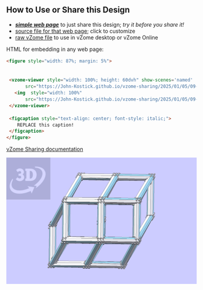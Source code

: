 
## How to Use or Share this Design

 - [***simple web page***](<https://John-Kostick.github.io/vzome-sharing/2025/01/05/09-40-19-Macro-RI/>) to just share this design; *try it before you share it!*
 - [source file for that web page](<https://github.com/John-Kostick/vzome-sharing/edit/main/2025/01/05/09-40-19-Macro-RI/index.md>); click to customize
 - [raw vZome file](<https://raw.githubusercontent.com/John-Kostick/vzome-sharing/main/2025/01/05/09-40-19-Macro-RI/Macro-RI.vZome>) to use in vZome desktop or vZome Online
 
 HTML for embedding in any web page:
 ```html
<figure style="width: 87%; margin: 5%">
  
  
  <vzome-viewer style="width: 100%; height: 60dvh" show-scenes='named'
        src="https://John-Kostick.github.io/vzome-sharing/2025/01/05/09-40-19-Macro-RI/Macro-RI.vZome" >
    <img  style="width: 100%"
        src="https://John-Kostick.github.io/vzome-sharing/2025/01/05/09-40-19-Macro-RI/Macro-RI.png" >
  </vzome-viewer>

  <figcaption style="text-align: center; font-style: italic;">
     REPLACE this caption!
  </figcaption>
</figure>

 ```

[vZome Sharing documentation](https://vzome.github.io/vzome/sharing.html#how-it-works)

![Image](<Macro-RI.png>)

